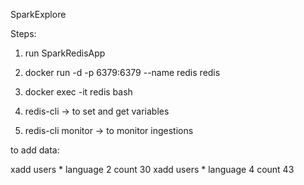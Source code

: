 SparkExplore

Steps:
1. run SparkRedisApp

2. docker run -d -p 6379:6379 --name redis redis
3. docker exec -it redis bash
4. redis-cli -> to set and get variables
5. redis-cli monitor -> to monitor ingestions


to add data:

xadd users * language 2 count 30
xadd users * language 4 count 43

